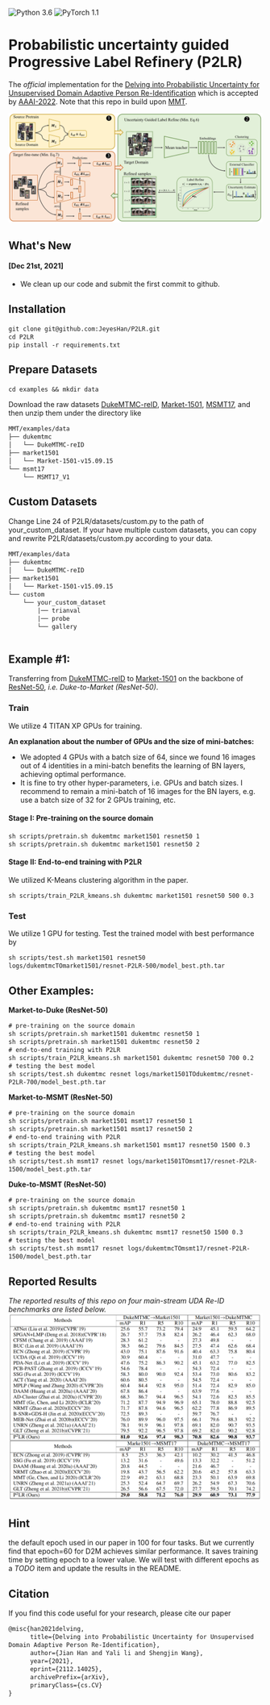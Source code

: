 ![Python 3.6](https://img.shields.io/badge/python-3.6-blue.svg)
![PyTorch 1.1](https://img.shields.io/badge/pytorch-1.1-yellow.svg)

# Probabilistic uncertainty guided Progressive Label Refinery (P2LR)

The *official* implementation for the [Delving into Probabilistic Uncertainty for Unsupervised Domain Adaptive Person Re-Identification](https://arxiv.org/abs/2112.14025) which is accepted by [AAAI-2022](https://aaai.org/Conferences/AAAI-22/). Note that this repo in build upon [MMT](https://github.com/yxgeee/MMT).


![framework](figs/framework.PNG)

## What's New

#### [Dec 21st, 2021]
+ We clean up our code and submit the first commit to github.

## Installation

```shell
git clone git@github.com:JeyesHan/P2LR.git
cd P2LR
pip install -r requirements.txt
```

## Prepare Datasets

```shell
cd examples && mkdir data
```
Download the raw datasets [DukeMTMC-reID](https://arxiv.org/abs/1609.01775), [Market-1501](https://www.cv-foundation.org/openaccess/content_iccv_2015/papers/Zheng_Scalable_Person_Re-Identification_ICCV_2015_paper.pdf), [MSMT17](https://arxiv.org/abs/1711.08565),
and then unzip them under the directory like
```
MMT/examples/data
├── dukemtmc
│   └── DukeMTMC-reID
├── market1501
│   └── Market-1501-v15.09.15
└── msmt17
    └── MSMT17_V1
```

## Custom Datasets
Change Line 24 of P2LR/datasets/custom.py to the path of your_custom_dataset. If your have multiple custom datasets, you can copy and rewrite P2LR/datasets/custom.py according to your data.
```
MMT/examples/data
├── dukemtmc
│   └── DukeMTMC-reID
├── market1501
│   └── Market-1501-v15.09.15
└── custom
    └── your_custom_dataset
        |── trianval
        |── probe
        └── gallery
    
```

## Example #1:
Transferring from [DukeMTMC-reID](https://arxiv.org/abs/1609.01775) to [Market-1501](https://www.cv-foundation.org/openaccess/content_iccv_2015/papers/Zheng_Scalable_Person_Re-Identification_ICCV_2015_paper.pdf) on the backbone of [ResNet-50](https://arxiv.org/abs/1512.03385), *i.e. Duke-to-Market (ResNet-50)*.

### Train
We utilize 4 TITAN XP GPUs for training.

**An explanation about the number of GPUs and the size of mini-batches:**
+ We adopted 4 GPUs with a batch size of 64, since we found 16 images out of 4 identities in a mini-batch benefits the learning of BN layers, achieving optimal performance.
+ It is fine to try other hyper-parameters, i.e. GPUs and batch sizes. I recommend to remain a mini-batch of 16 images for the BN layers, e.g. use a batch size of 32 for 2 GPUs training, etc.

#### Stage I: Pre-training on the source domain

```shell
sh scripts/pretrain.sh dukemtmc market1501 resnet50 1
sh scripts/pretrain.sh dukemtmc market1501 resnet50 2
```

#### Stage II: End-to-end training with P2LR
We utilized K-Means clustering algorithm in the paper.

```shell
sh scripts/train_P2LR_kmeans.sh dukemtmc market1501 resnet50 500 0.3
```

### Test
We utilize 1 GPU for testing.
Test the trained model with best performance by
```shell
sh scripts/test.sh market1501 resnet50 logs/dukemtmcTOmarket1501/resnet-P2LR-500/model_best.pth.tar
```



## Other Examples:
**Market-to-Duke (ResNet-50)**
```shell
# pre-training on the source domain
sh scripts/pretrain.sh market1501 dukemtmc resnet50 1
sh scripts/pretrain.sh market1501 dukemtmc resnet50 2
# end-to-end training with P2LR
sh scripts/train_P2LR_kmeans.sh market1501 dukemtmc resnet50 700 0.2
# testing the best model
sh scripts/test.sh dukemtmc resnet logs/market1501TOdukemtmc/resnet-P2LR-700/model_best.pth.tar
```
**Market-to-MSMT (ResNet-50)**
```shell
# pre-training on the source domain
sh scripts/pretrain.sh market1501 msmt17 resnet50 1
sh scripts/pretrain.sh market1501 msmt17 resnet50 2
# end-to-end training with P2LR
sh scripts/train_P2LR_kmeans.sh market1501 msmt17 resnet50 1500 0.3
# testing the best model
sh scripts/test.sh msmt17 resnet logs/market1501TOmsmt17/resnet-P2LR-1500/model_best.pth.tar
```
**Duke-to-MSMT (ResNet-50)**
```shell
# pre-training on the source domain
sh scripts/pretrain.sh dukemtmc msmt17 resnet50 1
sh scripts/pretrain.sh dukemtmc msmt17 resnet50 2
# end-to-end training with P2LR
sh scripts/train_P2LR_kmeans.sh dukemtmc msmt17 resnet50 1500 0.3
# testing the best model
sh scripts/test.sh msmt17 resnet logs/dukemtmcTOmsmt17/resnet-P2LR-1500/model_best.pth.tar
```



## Reported Results
*The reported results of this repo on four main-stream UDA Re-ID benchmarks are listed below.*
![results](figs/results.PNG)

## Hint
the default epoch used in our paper in 100 for four tasks. But we currently find that epoch=60 for D2M achieves similar performance. It saves training time by setting epoch to a lower value. We will test with different epochs as a *TODO* item and update the results in the README.

## Citation
If you find this code useful for your research, please cite our paper
```
@misc{han2021delving,
      title={Delving into Probabilistic Uncertainty for Unsupervised Domain Adaptive Person Re-Identification}, 
      author={Jian Han and Yali li and Shengjin Wang},
      year={2021},
      eprint={2112.14025},
      archivePrefix={arXiv},
      primaryClass={cs.CV}
}
```
